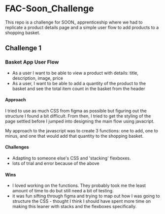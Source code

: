 # FAC-Soon_Challenge
This repo is a challenge for SOON_ apprenticeship where we had to replicate a product details page and a simple user flow to add products to a shopping basket. 

## Challenge 1
### Basket App User Flow

- As a user I want to be able to view a product with details: title, description, image, price
- As a user, I want to be able to add a quantity of the product to the basket and see the total item count in the basket from the header

#### Approach 
I tried to use as much CSS from figma as possible but figuring out the structure I found a bit difficult. 
From then, I tried to get the styling of the page settled before I jumped into designing the main flow using javacript. 

My approach to the javascript was to create 3 functions: one to add, one to minus, and one that would add that quantity to the shopping basket. 

#### Challenges
- Adapting to someone else's CSS and 'stacking' flexboxes. 
- lots of trial and error because of the above

#### Wins
- I loved working on the functions. They probably took me the least amount of time to do but still need a bit of testing.
- it was fun sifting through figma and trying to map out how I was going to structure the CSS - thought I think I should have spent more time on making this leaner with stacks and the flexboxes specifically. 

